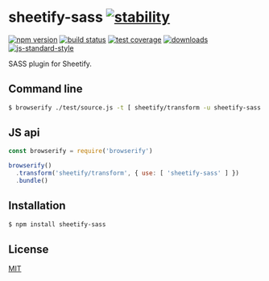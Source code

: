 # sheetify-sass [![stability][0]][1]
[![npm version][2]][3] [![build status][4]][5] [![test coverage][6]][7]
[![downloads][8]][9] [![js-standard-style][10]][11]

SASS plugin for Sheetify.

## Command line
```sh
$ browserify ./test/source.js -t [ sheetify/transform -u sheetify-sass ]
```

## JS api
```js
const browserify = require('browserify')

browserify()
  .transform('sheetify/transform', { use: [ 'sheetify-sass' ] })
  .bundle()
```

## Installation
```sh
$ npm install sheetify-sass
```

## License
[MIT](https://tldrlegal.com/license/mit-license)

[0]: https://img.shields.io/badge/stability-experimental-orange.svg?style=flat-square
[1]: https://nodejs.org/api/documentation.html#documentation_stability_index
[2]: https://img.shields.io/npm/v/sheetify-sass.svg?style=flat-square
[3]: https://npmjs.org/package/sheetify-sass
[4]: https://img.shields.io/travis/yoshuawuyts/sheetify-sass/master.svg?style=flat-square
[5]: https://travis-ci.org/yoshuawuyts/sheetify-sass
[6]: https://img.shields.io/codecov/c/github/yoshuawuyts/sheetify-sass/master.svg?style=flat-square
[7]: https://codecov.io/github/yoshuawuyts/sheetify-sass
[8]: http://img.shields.io/npm/dm/sheetify-sass.svg?style=flat-square
[9]: https://npmjs.org/package/sheetify-sass
[10]: https://img.shields.io/badge/code%20style-standard-brightgreen.svg?style=flat-square
[11]: https://github.com/feross/standard
